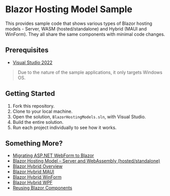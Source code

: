 # Blazor Hosting Model Sample

This provides sample code that shows various types of Blazor hosting models - Server, WASM (hosted/standalone) and Hybrid (MAUI and WinForm). They all share the same components with minimal code changes.

## Prerequisites

- [Visual Studio 2022](https://visualstudio.microsoft.com/vs/?WT.mc_id=dotnet-96001-juyoo)

> Due to the nature of the sample applications, it only targets Windows OS.

## Getting Started

1. Fork this repository.
1. Clone to your local machine.
1. Open the solution, `BlazorHostingModels.sln`, with Visual Studio.
1. Build the entire solution.
1. Run each project individually to see how it works.

## Something More?

- [Migrating ASP.NET WebForm to Blazor](https://learn.microsoft.com/en-us/dotnet/architecture/blazor-for-web-forms-developers/migration?WT.mc_id=dotnet-96001-juyoo)
- [Blazor Hosting Model &ndash; Server and WebAssembly (hosted/standalone)](https://learn.microsoft.com/en-us/aspnet/core/blazor/hosting-models?WT.mc_id=dotnet-96001-juyoo)
- [Blazor Hybrid Overview](https://learn.microsoft.com/aspnet/core/blazor/hybrid/?WT.mc_id=dotnet-96001-juyoo)
- [Blazor Hybrid MAUI](https://learn.microsoft.com/aspnet/core/blazor/hybrid/tutorials/maui?WT.mc_id=dotnet-96001-juyoo)
- [Blazor Hybrid WinForm](https://learn.microsoft.com/en-us/aspnet/core/blazor/hybrid/tutorials/windows-forms?WT.mc_id=dotnet-96001-juyoo)
- [Blazor Hybrid WPF](https://learn.microsoft.com/en-us/aspnet/core/blazor/hybrid/tutorials/wpf?WT.mc_id=dotnet-96001-juyoo)
- [Reusing Blazor Components](https://learn.microsoft.com/en-us/aspnet/core/blazor/hybrid/reuse-razor-components?WT.mc_id=dotnet-96001-juyoo)

